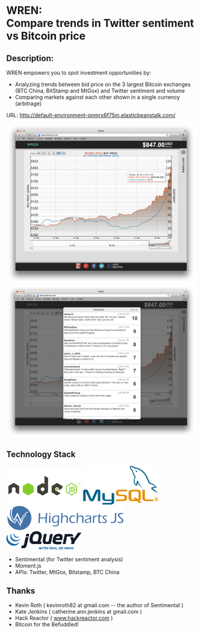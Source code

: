 WREN: <br />Compare trends in Twitter sentiment <br /> vs Bitcoin price
==============

**Description:**
--------------

WREN empowers you to spot investment opportunities by:
 - Analyzing trends between bid price on the 3 largest Bitcoin exchanges (BTC China, BitStamp and MtGox) and Twitter sentiment and volume
 - Comparing markets against each other shown in a single currency (arbitrage)
 
URL: http://default-environment-qnmrx6f75m.elasticbeanstalk.com/

![Alt text](/img/screenshots/screenshot.png "MtGox performance over past 7 days vs Twitter Sentiment")
![Alt text](/img/screenshots/tweets.png "Twitter Sentiment")

Technology Stack
----------
 ![Alt text](/img/techstack/nodejs.png "Node.js")
 ![Alt text](/img/techstack/mysql.png "MySQL") 
 ![Alt text](/img/techstack/Highcharts.png "HighCharts")
 ![Alt text](/img/techstack/jquery.png "jQuery") 
 - Sentimental (for Twitter sentiment analysis)
 - Moment.js 
 - APIs: Twitter, MtGox, Bitstamp, BTC China

Thanks
----------
 - Kevin Roth ( kevinroth82 at gmail.com -- the author of Sentimental )
 - Kate Jenkins ( catherine.ann.jenkins at gmail.com )
 - Hack Reactor ( www.hackreactor.com )
 - Bitcoin for the Befuddled!
